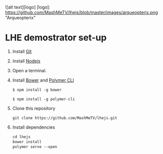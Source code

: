 ![alt text][logo]
[logo]: https://github.com/MashMeTV/lhejs/blob/master/images/arqueopterix.png "Arqueopterix"

LHE demostrator set-up
======================

1. Install [Git](https://git-scm.com/downloads)

2. Install [Nodejs](https://nodejs.org/en/download/)

3. Open a terminal.

4. Install [Bower](https://bower.io/) and [Polymer CLI](https://www.polymer-project.org/1.0/docs/tools/polymer-cli)

	```
	$ npm install -g bower
	```

	```
	$ npm install -g polymer-cli
	```
5. Clone this repository
	```
	git clone https://github.com/MashMeTV/lhejs.git
	```

6. Install dependencies

	```
	cd lhejs
	bower install
	polymer serve --open
	```
